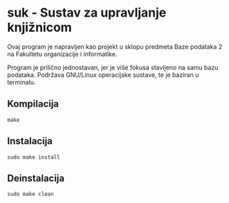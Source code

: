 # suk - Sustav za upravljanje knjižnicom

Ovaj program je napravljen kao projekt u sklopu predmeta Baze podataka 2 na Fakultetu organizacije i informatike.

Program je prilično jednostavan, jer je više fokusa stavljeno na samu bazu podataka. Podržava GNU/Linux operacijske sustave, te je baziran u terminalu.

## Kompilacija

    make

## Instalacija

    sudo make install

## Deinstalacija

    sudo make clean

